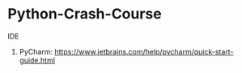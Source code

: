 # Python-Crash-Course

IDE

1. PyCharm: https://www.jetbrains.com/help/pycharm/quick-start-guide.html
